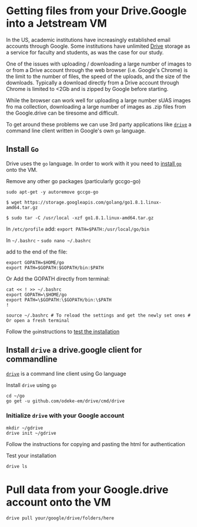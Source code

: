 # Getting files from your Drive.Google into a Jetstream VM

In the US, academic institutions have increasingly established email accounts through Google.
Some institutions have unlimited [Drive](https://drive.google.com) storage 
as a service for faculty and students, as was the case for our study.

One of the issues with uploading / downloading a large number of images to or from a Drive 
account through the web browser (i.e. Google's Chrome) is the limit to the number of files, 
the speed of the uploads, and the size of the downloads. Typically a download directly from a 
Drive account through Chrome is limited to <2Gb and is zipped by Google before starting.

While the browser can work well for uploading a large number sUAS images fro ma collection,
downloading a large number of images as .zip files from the Google.drive can be tiresome and difficult.

To get around these problems we can use 3rd party applications like [`drive`](https://github.com/odeke-em/drive) a command line client 
written in Google's own `go` language.

## Install `Go` 

Drive uses the `go` language. In order to work with it you need to [install `go`](https://golang.org/doc/install) onto the VM.

Remove any other go packages (particularly gccgo-go)

```
sudo apt-get -y autoremove gccgo-go
```

```
$ wget https://storage.googleapis.com/golang/go1.8.1.linux-amd64.tar.gz
```

```
$ sudo tar -C /usr/local -xzf go1.8.1.linux-amd64.tar.gz
```

In `/etc/profile` add: `export PATH=$PATH:/usr/local/go/bin`

In `~/.bashrc` - `sudo nano ~/.bashrc`

add to the end of the file:  
```
export GOPATH=$HOME/go
export PATH=$GOPATH:$GOPATH/bin:$PATH
```

Or Add the GOPATH directly from terminal:

```
cat << ! >> ~/.bashrc
export GOPATH=\$HOME/go
export PATH=\$GOPATH:\$GOPATH/bin:\$PATH
!
```
```
source ~/.bashrc # To reload the settings and get the newly set ones # Or open a fresh terminal
```


Follow the `go`instructions to [test the installation](https://golang.org/doc/install#testing)

## Install `drive` a drive.google client for commandline

[`drive`](https://github.com/odeke-em/drive#installing) is a command line client using Go language

Install `drive` using `go`

```
cd ~/go
go get -u github.com/odeke-em/drive/cmd/drive
```

### Initialize `drive` with your Google account

```
mkdir ~/gdrive
drive init ~/gdrive
```

Follow the instructions for copying and pasting the html for authentication

Test your installation

```
drive ls
```

# Pull data from your Google.drive account onto the VM

```
drive pull your/google/drive/folders/here
```
